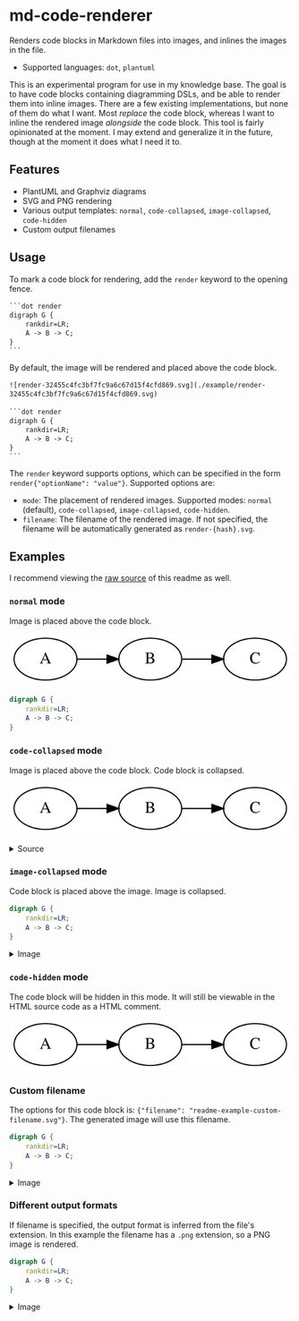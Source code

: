 # md-code-renderer

Renders code blocks in Markdown files into images, and inlines the images in the file.

- Supported languages: `dot`, `plantuml`

This is an experimental program for use in my knowledge base. The goal is to
have code blocks containing diagramming DSLs, and be able to render them into
inline images. There are a few existing implementations, but none of them do
what I want. Most _replace_ the code block, whereas I want to inline the
rendered image _alongside_ the code block. This tool is fairly opinionated at
the moment. I may extend and generalize it in the future, though at the moment
it does what I need it to.

## Features

- PlantUML and Graphviz diagrams
- SVG and PNG rendering
- Various output templates: `normal`, `code-collapsed`, `image-collapsed`, `code-hidden`
- Custom output filenames

## Usage

To mark a code block for rendering, add the `render` keyword to the opening fence.

    ```dot render
    digraph G {
        rankdir=LR;
        A -> B -> C;
    }
    ```

By default, the image will be rendered and placed above the code block.

    ![render-32455c4fc3bf7fc9a6c67d15f4cfd869.svg](./example/render-32455c4fc3bf7fc9a6c67d15f4cfd869.svg)

    ```dot render
    digraph G {
        rankdir=LR;
        A -> B -> C;
    }
    ```

The `render` keyword supports options, which can be specified in the form
`render{"optionName": "value"}`. Supported options are:

- `mode`: The placement of rendered images. Supported modes: `normal`
  (default), `code-collapsed`, `image-collapsed`, `code-hidden`.
- `filename`: The filename of the rendered image. If not specified, the
  filename will be automatically generated as `render-{hash}.svg`.

## Examples

I recommend viewing the [raw
source](https://github.com/benjaminheng/md-code-renderer/blob/master/README.md?plain=1)
of this readme as well.

### `normal` mode

Image is placed above the code block.

![render-32455c4fc3bf7fc9a6c67d15f4cfd869.svg](./example/render-32455c4fc3bf7fc9a6c67d15f4cfd869.svg)

```dot render
digraph G {
    rankdir=LR;
    A -> B -> C;
}
```

### `code-collapsed` mode

Image is placed above the code block. Code block is collapsed.

![render-32455c4fc3bf7fc9a6c67d15f4cfd869.svg](./example/render-32455c4fc3bf7fc9a6c67d15f4cfd869.svg)

<details><summary>Source</summary>

```dot render{"mode": "code-collapsed"}
digraph G {
    rankdir=LR;
    A -> B -> C;
}
```

</details>

### `image-collapsed` mode

Code block is placed above the image. Image is collapsed.

```dot render{"mode": "image-collapsed"}
digraph G {
    rankdir=LR;
    A -> B -> C;
}
```

<details><summary>Image</summary>

![render-32455c4fc3bf7fc9a6c67d15f4cfd869.svg](./example/render-32455c4fc3bf7fc9a6c67d15f4cfd869.svg)

</details>

### `code-hidden` mode

The code block will be hidden in this mode. It will still be viewable in the
HTML source code as a HTML comment.

![render-32455c4fc3bf7fc9a6c67d15f4cfd869.svg](./example/render-32455c4fc3bf7fc9a6c67d15f4cfd869.svg)

<!--
```dot render{"mode": "code-hidden"}
digraph G {
    rankdir=LR;
    A -> B -> C;
}
```
-->

### Custom filename

The options for this code block is: `{"filename":
"readme-example-custom-filename.svg"}`. The generated image will use this
filename.

```dot render{"mode": "image-collapsed", "filename": "readme-example-custom-filename.svg"}
digraph G {
    rankdir=LR;
    A -> B -> C;
}
```

<details><summary>Image</summary>

![readme-example-custom-filename.svg](./example/readme-example-custom-filename.svg)

</details>

### Different output formats

If filename is specified, the output format is inferred from the file's
extension. In this example the filename has a `.png` extension, so a PNG image
is rendered.

```dot render{"mode": "image-collapsed", "filename": "readme-example-output-format-png.png"}
digraph G {
    rankdir=LR;
    A -> B -> C;
}
```

<details><summary>Image</summary>

![readme-example-output-format-png.png](./example/readme-example-output-format-png.png)

</details>
